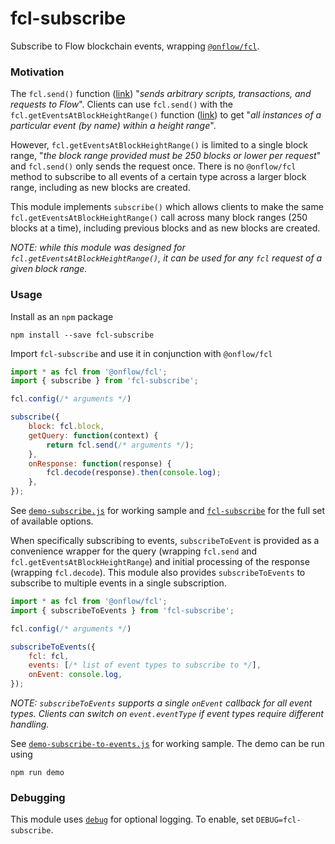 # fcl-subscribe

Subscribe to Flow blockchain events, wrapping [`@onflow/fcl`](https://docs.onflow.org/fcl/).

### Motivation

The `fcl.send()` function ([link](https://docs.onflow.org/fcl/reference/api/#send)) "*sends arbitrary scripts, transactions, and requests to Flow*".  Clients can use `fcl.send()` with the `fcl.getEventsAtBlockHeightRange()` function ([link](https://docs.onflow.org/fcl/reference/api/#geteventsatblockheightrange)) to get "*all instances of a particular event (by name) within a height range*".

However, `fcl.getEventsAtBlockHeightRange()` is limited to a single block range, "*the block range provided must be 250 blocks or lower per request*" and `fcl.send()` only sends the request once.  There is no `@onflow/fcl` method to subscribe to all events of a certain type across a larger block range, including as new blocks are created.

This module implements `subscribe()` which allows clients to make the same `fcl.getEventsAtBlockHeightRange()` call across many block ranges (250 blocks at a time), including previous blocks and as new blocks are created.

*NOTE: while this module was designed for `fcl.getEventsAtBlockHeightRange()`, it can be used for any `fcl` request of a given block range.*

### Usage

Install as an `npm` package

```
npm install --save fcl-subscribe
```

Import `fcl-subscribe` and use it in conjunction with `@onflow/fcl`

```js
import * as fcl from '@onflow/fcl';
import { subscribe } from 'fcl-subscribe';

fcl.config(/* arguments */)

subscribe({
    block: fcl.block,
    getQuery: function(context) {
        return fcl.send(/* arguments */);
    },
    onResponse: function(response) {
        fcl.decode(response).then(console.log);
    },
});
```

See [`demo-subscribe.js`](demo/demo-subscribe.js) for working sample and [`fcl-subscribe`](src/fcl-subscribe.js) for the full set of available options.

When specifically subscribing to events, `subscribeToEvent` is provided as a convenience wrapper for the query (wrapping `fcl.send` and `fcl.getEventsAtBlockHeightRange`) and initial processing of the response (wrapping `fcl.decode`).  This module also provides `subscribeToEvents` to subscribe to multiple events in a single subscription.

```js
import * as fcl from '@onflow/fcl';
import { subscribeToEvents } from 'fcl-subscribe';

fcl.config(/* arguments */)

subscribeToEvents({
    fcl: fcl,
    events: [/* list of event types to subscribe to */],
    onEvent: console.log,
});
```

*NOTE: `subscribeToEvents` supports a single `onEvent` callback for all event types.  Clients can switch on `event.eventType` if event types require different handling.*

See [`demo-subscribe-to-events.js`](demo/demo-subscribe-to-events.js) for working sample.  The demo can be run using

```
npm run demo
```

### Debugging

This module uses [`debug`](https://github.com/debug-js/debug) for optional logging.  To enable, set `DEBUG=fcl-subscribe`.
